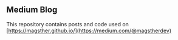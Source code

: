 ## Medium Blog

This repository contains posts and code used on [https://magsther.github.io/](https://medium.com/@magstherdev)
